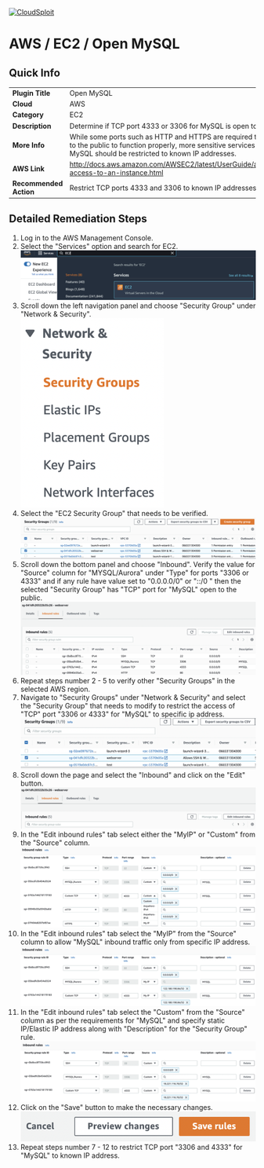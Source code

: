 [![CloudSploit](https://cloudsploit.com/img/logo-new-big-text-100.png "CloudSploit")](https://cloudsploit.com)

# AWS / EC2 / Open MySQL

## Quick Info

| | |
|-|-|
| **Plugin Title** | Open MySQL |
| **Cloud** | AWS |
| **Category** | EC2 |
| **Description** | Determine if TCP port 4333 or 3306 for MySQL is open to the public |
| **More Info** | While some ports such as HTTP and HTTPS are required to be open to the public to function properly, more sensitive services such as MySQL should be restricted to known IP addresses. |
| **AWS Link** | http://docs.aws.amazon.com/AWSEC2/latest/UserGuide/authorizing-access-to-an-instance.html |
| **Recommended Action** | Restrict TCP ports 4333 and 3306 to known IP addresses |

## Detailed Remediation Steps
1. Log in to the AWS Management Console.
2. Select the "Services" option and search for EC2. </br> <img src="/resources/aws/ec2/open-mysql/step2.png"/>
3. Scroll down the left navigation panel and choose "Security Group" under "Network & Security".</br> <img src="/resources/aws/ec2/open-mysql/step3.png"/>
4. Select the "EC2 Security Group" that needs to be verified. </br> <img src="/resources/aws/ec2/open-mysql/step4.png"/>
5. Scroll down the bottom panel and choose "Inbound". Verify the value for "Source" column for "MYSQL/Aurora" under "Type" for ports "3306 or 4333" and if any rule have value set to "0.0.0.0/0" or "::/0 " then the selected "Security Group" has "TCP" port for "MySQL" open to the public.</br> <img src="/resources/aws/ec2/open-mysql/step5.png"/>
6. Repeat steps number 2 - 5 to verify other "Security Groups" in the selected AWS region.</br> 
7. Navigate to "Security Groups" under "Network & Security" and select the "Security Group" that needs to modify to restrict the access of "TCP" port "3306 or 4333" for "MySQL"  to specific ip address. </br> <img src="/resources/aws/ec2/open-mysql/step7.png"/>
8. Scroll down the page and select the "Inbound" and click on the "Edit" button. </br> <img src="/resources/aws/ec2/open-mysql/step8.png"/>
9. In the "Edit inbound rules" tab select either the "MyIP" or "Custom" from the "Source" column.</br> <img src="/resources/aws/ec2/open-mysql/step9.png"/>
10. In the "Edit inbound rules" tab select the "MyIP" from the "Source" column to allow "MySQL" inbound traffic only from specific IP address.</br> <img src="/resources/aws/ec2/open-mysql/step10.png"/>
11. In the "Edit inbound rules" tab select the "Custom" from the "Source" column as per the requirements for "MySQL" and specify static IP/Elastic IP address along with "Description" for the "Security Group" rule. </br> <img src="/resources/aws/ec2/open-mysql/step11.png"/>
12. Click on the "Save" button to make the necessary changes. </br> <img src="/resources/aws/ec2/open-mysql/step12.png"/>
13. Repeat steps number 7 - 12 to restrict TCP port "3306 and 4333" for "MySQL" to known IP address.</br>

